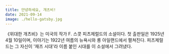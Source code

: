 ```yaml
---
title: 안녕하세요, 개츠비!
date: 2021-09-14
image: ./hello-gatsby.jpg
---
```


《위대한 개츠비》는 미국의 작가 F. 스콧 피츠제럴드의 소설이다. 첫 출판일은 1925년 4월 10일이며, 이야기는 1922년 여름의 뉴욕시와 롱 아일랜드에서 펼쳐진다. 피츠제럴드는 그 자신이 '재즈 시대'라 이름 붙인 시대를 이 소설에서 그려냈다.
